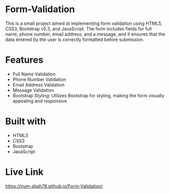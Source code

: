# Form-Validation
This is a small project aimed at implementing form validation using HTML5, CSS3, Bootstrap v5.3, and JavaScript. The form includes fields for full name, phone number, email address, and a message, and it ensures that the data entered by the user is correctly formatted before submission.

# Features
-  Full Name Validation
-  Phone Number Validation
-  Email Address Validation
-  Message Validation
-  Bootstrap Styling: Utilizes Bootstrap for styling, making the form visually appealing and responsive.

# Built with
-  HTML5
-  CSS3
-  Bootstrap
-  JavaScript

# Live Link
https://irum-shah78.github.io/Form-Validation/